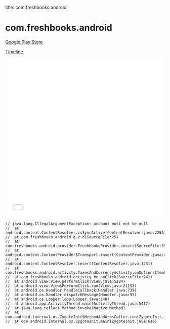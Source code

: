 title: com.freshbooks.android

# com.freshbooks.android

[Google Play Store](https://play.google.com/store/apps/details?id=com.freshbooks.android)

[Timeline](./vis-timeline.html)

<iframe src="./vis-timeline.html" width="100%" height="500px" style="border:none;"></iframe>

```
// java.lang.IllegalArgumentException: account must not be null
// 	at android.content.ContentResolver.isSyncActive(ContentResolver.java:2255)
// 	at com.freshbooks.android.g.z.d(SourceFile:25)
// 	at com.freshbooks.android.provider.FreshbooksProvider.insert(SourceFile:331)
// 	at android.content.ContentProvider$Transport.insert(ContentProvider.java:263)
// 	at android.content.ContentResolver.insert(ContentResolver.java:1231)
// 	at com.freshbooks.android.activity.TaxesAndCurrencyActivity.onOptionsItemSelected(SourceFile:257)
// 	at com.freshbooks.android.activity.he.onClick(SourceFile:241)
// 	at android.view.View.performClick(View.java:5204)
// 	at android.view.View$PerformClick.run(View.java:21153)
// 	at android.os.Handler.handleCallback(Handler.java:739)
// 	at android.os.Handler.dispatchMessage(Handler.java:95)
// 	at android.os.Looper.loop(Looper.java:148)
// 	at android.app.ActivityThread.main(ActivityThread.java:5417)
// 	at java.lang.reflect.Method.invoke(Native Method)
// 	at com.android.internal.os.ZygoteInit$MethodAndArgsCaller.run(ZygoteInit.java:726)
// 	at com.android.internal.os.ZygoteInit.main(ZygoteInit.java:616)

```



